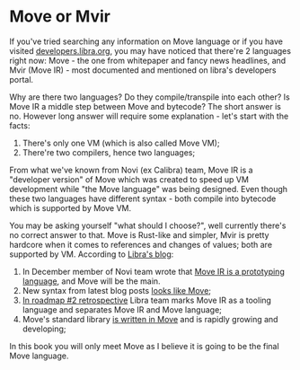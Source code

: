 # Move or Mvir

If you've tried searching any information on Move language or if you have visited [developers.libra.org](https://developers.libra.org), you may have noticed that there're 2 languages right now: Move - the one from whitepaper and fancy news headlines, and Mvir (Move IR) - most documented and mentioned on libra's developers portal.

Why are there two languages? Do they compile/transpile into each other? Is Move IR a middle step between Move and bytecode? The short answer is no. However long answer will require some explanation - let's start with the facts:

1. There's only one VM (which is also called Move VM);
2. There're two compilers, hence two languages;

From what we've known from Novi (ex Calibra) team, Move IR is a "developer version" of Move which was created to speed up VM development while "the Move language" was being designed. Even though these two languages have different syntax - both compile into bytecode which is supported by Move VM.

You may be asking yourself "what should I choose?", well currently there's no correct answer to that. Move is Rust-like and simpler, Mvir is pretty hardcore when it comes to references and changes of values; both are supported by VM. According to [Libra's blog](https://developers.libra.org/blog/):

1. In December member of Novi team wrote that [Move IR is a prototyping language](https://community.libra.org/t/on-move-and-ir/2260/2), and Move will be the main.
2. New syntax from latest blog posts [looks like Move](https://libra.org/en-US/blog/how-to-use-the-end-to-end-tests-framework-in-move/);
3. [In roadmap #2 retrospective](https://libra.org/en-US/blog/libra-core-roadmap-3/) Libra team marks Move IR as a tooling language and separates Move IR and Move language;
4. Move's standard library [is written in Move](https://github.com/libra/libra/tree/master/language/stdlib/modules) and is rapidly growing and developing;

In this book you will only meet Move as I believe it is going to be the final Move language.

